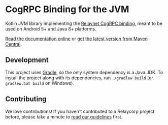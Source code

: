 # CogRPC Binding for the JVM

Kotlin JVM library implementing the [Relaynet CogRPC binding](https://specs.relaynet.link/RS-008), meant to be used on Android 5+ and Java 8+ platforms.

[Read the documentation online](https://docs.relaycorp.tech/relaynet-cogrpc-jvm/) or [get the latest version from Maven Central](https://central.sonatype.com/artifact/tech.relaycorp/cogrpc).

## Development

This project uses [Gradle](https://gradle.org/), so the only system dependency is a Java JDK. To install the project along with its dependencies, run `./gradlew build` (or `gradlew.bat build` on Windows).

## Contributing

We love contributions! If you haven't contributed to a Relaycorp project before, please take a minute to [read our guidelines](https://github.com/relaycorp/.github/blob/master/CONTRIBUTING.md) first.
